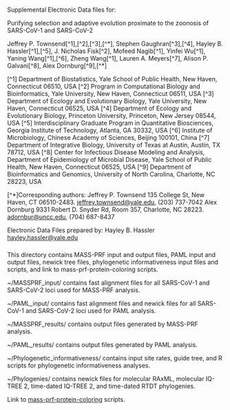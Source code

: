 ###

Supplemental Electronic Data files for:

Purifying selection and adaptive evolution proximate to the zoonosis of SARS-CoV-1 and SARS-CoV-2 

Jeffrey P. Townsend[^1],[^2],[^3],[^\*], Stephen Gaughran[^3],[^4], Hayley B. Hassler[^1],[^5], J. Nicholas Fisk[^2], Mofeed Nagib[^1], Yinfei Wu[^1], Yaning Wang[^1],[^6], Zheng Wang[^1], Lauren A. Meyers[^7], Alison P. Galvani[^8], Alex Dornburg[^9],[^\*]


[^1] Department of Biostatistics, Yale School of Public Health, New Haven, Connecticut 06510, USA
[^2] Program in Computational Biology and Bioinformatics, Yale University, New Haven, Connecticut 06511, USA
[^3] Department of Ecology and Evolutionary Biology, Yale University, New Haven, Connecticut 06525, USA
[^4] Department of Ecology and Evolutionary Biology, Princeton University, Princeton, New Jersey 08544, USA
[^5] Interdisciplinary Graduate Program in Quantitative Biosciences, Georgia Institute of Technology, Atlanta, GA 30332, USA
[^6] Institute of Microbiology, Chinese Academy of Sciences, Beijing 100101, China
[^7] Department of Integrative Biology, University of Texas at Austin, Austin, TX 78712, USA
[^8] Center for Infectious Disease Modeling and Analysis, Department of Epidemiology of Microbial Disease, Yale School of Public Health, New Haven, Connecticut 06525, USA
[^9] Department of Bioinformatics and Genomics, University of North Carolina, Charlotte, NC 28223, USA


[^\*]Corresponding authors:
Jeffrey P. Townsend
135 College St, New Haven, CT 06510-2483. jeffrey.townsend@yale.edu, (203) 737-7042
Alex Dornburg
9331 Robert D. Snyder Rd, Room 357, Charlotte, NC 28223. adornbur@uncc.edu, (704) 687-8437

Electronic Data Files prepared by:
Hayley B. Hassler
hayley.hassler@yale.edu


###

This directory contains MASS-PRF input and output files, PAML input and output files, newick tree files, phylogenetic informativeness input files and scripts, and link to mass-prf-protein-coloring scripts.

~/MASSPRF_input/ contains fast alignment files for all SARS-CoV-1 and SARS-CoV-2 loci used for MASS-PRF analysis.

~/PAML_input/ contains fast alignment files and newick files for all SARS-CoV-1 and SARS-CoV-2 loci used for PAML analysis.

~/MASSPRF_results/ contains output files generated by MASS-PRF analysis.

~/PAML_results/ contains output files generated by PAML analysis.

~/Phylogenetic_informativeness/ contains input site rates, guide tree, and R scripts for phylogenetic informativeness analyses.

~/Phylogenies/ contains newick files for molecular RAxML, molecular IQ-TREE 2, time-dated IQ-TREE 2, and time-dated RTDT phylogenies.

Link to [mass-prf-protein-coloring](https://github.com/Townsend-Lab-Yale/massprf-protein-coloring) scripts.


